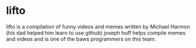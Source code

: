 # lifto
lifto is a compilation of funny videos and memes written by Michael Harmon (his dad helped him learn to use github)
joseph huff helps compile memes and videos and is one of the baws programmers on this team.
